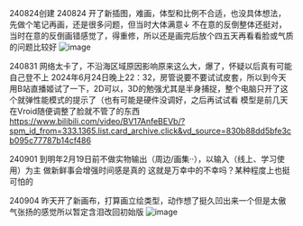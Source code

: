 240824创建
240824 开了新插图，难画，体型和比例不合适，也没具体想法，先做个笔记再画，还是很多问题，但当时大体满意↓
不在意的反倒整体还挺对，当时在意的反倒画错感觉了，得重修，所以还是画完后放个四五天再看看脸或气质的问题比较好
![image](https://github.com/user-attachments/assets/8b35f167-d3af-48c2-a7a5-c48553d042b4)

240831
网络太卡了，不沿海区域原因影响原来这么大，爆了，怀疑以后真有可能自己登不上
2024年6月24日晚上22：32，房管说要不要试试皮套，所以到今天用B站直播姬试了一下，2D可以，3D的勉强尤其是半身捕捉，整个电脑只开了这个就弹性能模式的提示了（也有可能是硬件没调好，之后再试试看
模型是前几天在Vroid随便调整了脸就不管了的东西
https://www.bilibili.com/video/BV17AnfeBEVb/?spm_id_from=333.1365.list.card_archive.click&vd_source=830b88dd5bfe3cb095c77787b14cf486

240901
到明年2月19日前不做实物输出（周边/画集··），以输入（线上、学习使用）为主
做新鲜事会增强时间感是真的
这就是万幸中的不幸吗？某种程度上也挺可怕的

240904
昨天开了新画布，打算画立绘类型，动作想了挺久凹出来一个但是太傲气张扬的感觉所以暂定含泪改回初始版
![image](https://github.com/user-attachments/assets/8f355c33-e161-449d-aa99-94330d5a33bb)
